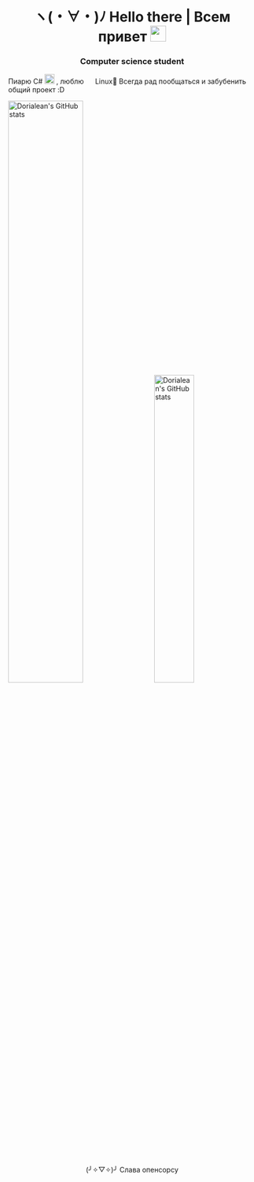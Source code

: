 ### <h1 align="center">ヽ(・∀・)ﾉ Hello there | Всем привет <img src="https://github.com/blackcater/blackcater/raw/main/images/Hi.gif" height="32"/></h1>
<h3 align="center">Computer science student</h3>


Пиарю C# <img src="https://github.com/Dorialean/Dorialean/assets/74202265/56cd4614-18a8-4e79-a505-3c02349c7779" width="20px" height="20px"/> , люблю <img src="https://github.com/Dorialean/Dorialean/assets/74202265/84a0599a-fe3d-4446-be05-8104dd3781ca" width="15px" height="15px"/> Linux🤔
Всегда рад пообщаться и забубенить общий проект :D
<div class='container'>
  <img style="height: auto; width: 55%;" class="img" src="https://github-readme-stats.vercel.app/api?username=Dorialean&theme=synthwave" alt="Dorialean's GitHub stats"/>
  &nbsp;
&nbsp;
  <img style="height: auto; width: 40%;" class="img" src="https://github-readme-stats.vercel.app/api/top-langs/?username=Dorialean&theme=synthwave" alt="Dorialean's GitHub stats"/>
</div>

<p align="center">(╯✧▽✧)╯ Слава опенсорсу</p> 


